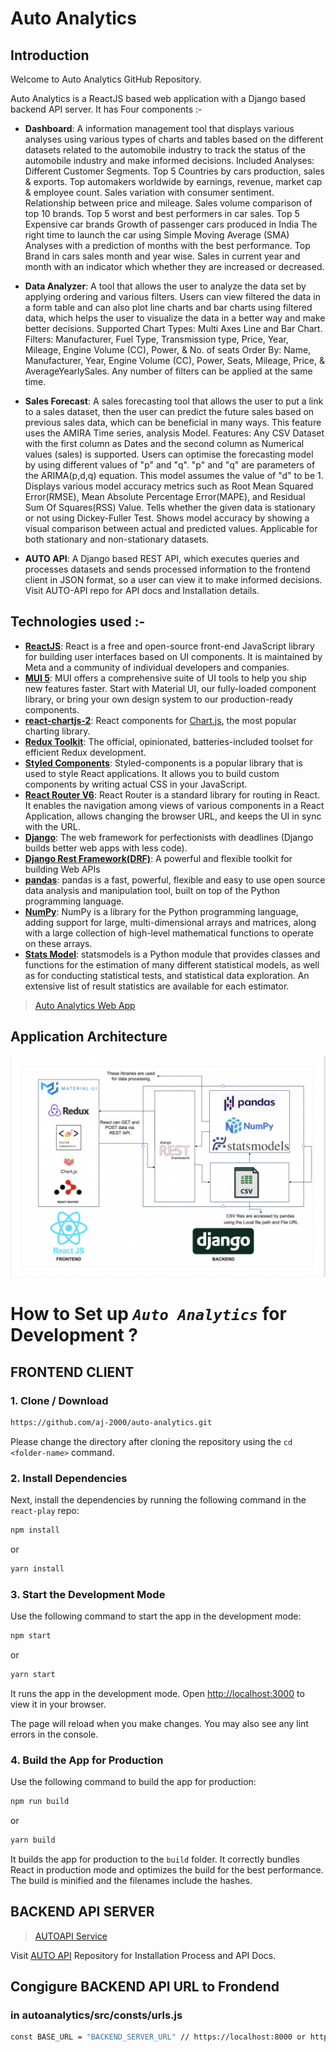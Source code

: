 # **Auto Analytics**


## **Introduction**

Welcome to Auto Analytics GitHub Repository.

Auto Analytics is a ReactJS based web application with a Django based backend API server. It has Four components :-

* **Dashboard**: A information management tool that displays various analyses using various types of charts and tables based on the different datasets related to the automobile industry to track the status of the automobile industry and make informed decisions.
	Included Analyses:
Different Customer Segments.
Top 5 Countries by cars production, sales & exports.
Top automakers worldwide by earnings, revenue, market cap & employee count.
Sales variation with consumer sentiment.
Relationship between price and mileage.
Sales volume comparison of top 10 brands.
Top 5 worst and best performers in car sales.
Top 5 Expensive car brands
Growth of passenger cars produced in India
The right time to launch the car using Simple Moving Average (SMA) Analyses with a prediction of months with the best performance.
Top Brand in cars sales month and year wise.
Sales in current year and month with an indicator which whether they are increased or decreased.

* **Data Analyzer**: A tool that allows the user to analyze the data set by applying ordering and various filters. Users can view filtered the data in a form table and can also plot line charts and bar charts using filtered data, which helps the user to visualize the data in a better way and make better decisions.
	Supported Chart Types: Multi Axes Line and Bar Chart.
	Filters: Manufacturer, Fuel Type, Transmission type, Price, Year, Mileage, Engine Volume (CC), Power, & No. of seats
	Order By: Name, Manufacturer, Year, Engine Volume (CC), Power, Seats, Mileage, Price, & AverageYearlySales.
 Any number of filters can be applied at the same time.

* **Sales Forecast**: A sales forecasting tool that allows the user to put a link to a sales dataset, then the user can predict the future sales based on previous sales data, which can be beneficial in many ways. This feature uses the AMIRA Time series, analysis Model.
	Features: 
Any CSV Dataset with the first column as Dates and the second column as Numerical values (sales) is supported.
Users can optimise the forecasting model by using different values of "p" and "q". "p" and "q" are parameters of the ARIMA(p,d,q) equation. This model assumes the value of "d" to be 1.
Displays various model accuracy metrics such as Root Mean Squared Error(RMSE), Mean Absolute Percentage Error(MAPE), and Residual Sum Of Squares(RSS) Value.
Tells whether the given data is stationary or not using Dickey-Fuller Test.
Shows model accuracy by showing a visual comparison between actual and predicted values.
Applicable for both stationary and non-stationary datasets.
* **AUTO API**: A Django based REST API, which executes queries and processes datasets and sends processed information to the frontend client in JSON format, so a user can view it to make informed decisions.
Visit AUTO-API repo for API docs and Installation details.



## **Technologies used :-**
* **[ReactJS](https://www.djangoproject.com/)**: React is a free and open-source front-end JavaScript library for building user interfaces based on UI components. It is maintained by Meta and a community of individual developers and companies.
* **[MUI 5](https://mui.com)**: MUI offers a comprehensive suite of UI tools to help you ship new features faster. Start with Material UI, our fully-loaded component library, or bring your own design system to our production-ready components.
* **[react-chartjs-2](https://react-chartjs-2.js.org)**: React components for [Chart.js](https://www.chartjs.org), the most popular charting library.
* **[Redux Toolkit](https://redux-toolkit.js.org)**: The official, opinionated, batteries-included toolset for efficient Redux development.
* **[Styled Components](https://styled-components.com/)**: Styled-components is a popular library that is used to style React applications. It allows you to build custom components by writing actual CSS in your JavaScript.
* **[React Router V6](https://reactrouter.com)**: React Router is a standard library for routing in React. It enables the navigation among views of various components in a React Application, allows changing the browser URL, and keeps the UI in sync with the URL.
* **[Django](https://www.djangoproject.com/)**: The web framework for perfectionists with deadlines (Django builds better web apps with less code).
* **[Django Rest Framework(DRF)](www.django-rest-framework.org/)**: A powerful and flexible toolkit for building Web APIs
* **[pandas](https://pandas.pydata.org/)**: pandas is a fast, powerful, flexible and easy to use open source data analysis and manipulation tool, built on top of the Python programming language.
* **[NumPy](https://numpy.org/)**: NumPy is a library for the Python programming language, adding support for large, multi-dimensional arrays and matrices, along with a large collection of high-level mathematical functions to operate on these arrays.
* **[Stats Model](https://www.statsmodels.org/stable/index.html)**: statsmodels is a Python module that provides classes and functions for the estimation of many different statistical models, as well as for conducting statistical tests, and statistical data exploration. An extensive list of result statistics are available for each estimator.

> [Auto Analytics Web App](https://autoanalytics.vercel.app)

## Application Architecture

![](https://github.com/aj-2000/auto-analytics/blob/master/Engage%20Project%20Application%20Architecture.png)

# **How to Set up *`Auto Analytics`* for Development ?**

## **FRONTEND CLIENT**

### 1. **Clone / Download**

```bash
https://github.com/aj-2000/auto-analytics.git
```

Please change the directory after cloning the repository using the `cd <folder-name>` command.

### 2. **Install Dependencies**
Next, install the dependencies by running the following command in the `react-play` repo:

```bash
npm install
```
or
  
```bash
yarn install
```

### 3. **Start the Development Mode**
Use the following command to start the app in the development mode:

```bash
npm start
```
or
  
```bash
yarn start
```

It runs the app in the development mode. Open [http://localhost:3000](http://localhost:3000) to view it in your browser.

The page will reload when you make changes. You may also see any lint errors in the console.

### 4. **Build the App for Production**
Use the following command to build the app for production:

```bash
npm run build
```
or
  
```bash
yarn build
```

It builds the app for production to the `build` folder. It correctly bundles React in production mode and optimizes the build for the best performance. The build is minified and the filenames include the hashes.

## **BACKEND API SERVER**
> [AUTOAPI Service](https://engage-autoapi.herokuapp.com)

Visit [AUTO API](https://github.com/aj-2000/autoapi) Repository for Installation Process and API Docs.

## **Congigure BACKEND API URL to Frondend**

###  in autoanalytics/src/consts/urls.js
```bash
const BASE_URL = "BACKEND_SERVER_URL" // https://localhost:8000 or https://engage-autoapi.herokuapp.com
```